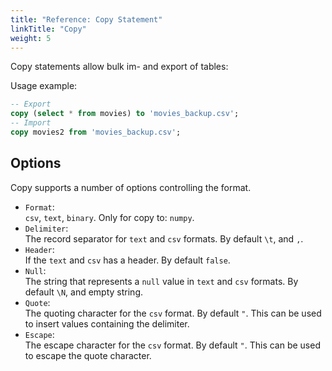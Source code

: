 ```yaml
---
title: "Reference: Copy Statement"
linkTitle: "Copy"
weight: 5
---
```


Copy statements allow bulk im- and export of tables:

Usage example:

```sql
-- Export
copy (select * from movies) to 'movies_backup.csv';
-- Import
copy movies2 from 'movies_backup.csv';
```

## Options

Copy supports a number of options controlling the format.

* `Format`:  
  `csv`, `text`, `binary`. Only for copy to: `numpy`.
* `Delimiter`:  
  The record separator for `text` and `csv` formats.
  By default `\t`, and `,`.
* `Header`:  
  If the `text` and `csv` has a header.
  By default `false`.
* `Null`:  
  The string that represents a `null` value in `text` and `csv` formats.
  By default `\N`, and empty string.
* `Quote`:  
  The quoting character for the `csv` format. By default `"`.
  This can be used to insert values containing the delimiter.
* `Escape`:  
  The escape character for the `csv` format. By default `"`.
  This can be used to escape the quote character.

